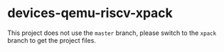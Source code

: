 # devices-qemu-riscv-xpack

This project does not use the `master` branch, please
switch to the `xpack` branch to get the project files.
